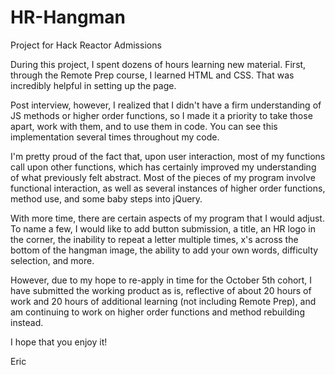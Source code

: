 # HR-Hangman
Project for Hack Reactor Admissions

During this project, I spent dozens of hours learning new material. First, through the Remote Prep course, 
I learned HTML and CSS. That was incredibly helpful in setting up the page.

Post interview, however, I realized that 
I didn't have a firm understanding of JS methods or higher order functions, so I made it a priority to take those apart,
work with them, and to use them in code. You can see this implementation several times throughout my code. 

I'm pretty proud of the fact that, upon user interaction, most of my functions call upon other functions, which has certainly improved my 
understanding of what previously felt abstract. Most of the pieces of my program involve functional interaction, as well as several instances of higher order functions,
method use, and some baby steps into jQuery.

With more time, there are certain aspects of my program that I would adjust. To name a few, I would like to add button submission,
a title, an HR logo in the corner, the inability to repeat a letter multiple times, x's across the bottom of the hangman image, the ability to add your own words, difficulty selection, and more.

However, due to my hope to re-apply in time for the October 5th cohort, I have submitted the working product as is, reflective of about 20 hours of work and 20 hours of additional learning (not including Remote Prep),
and am continuing to work on higher order functions and method rebuilding instead.

I hope that you enjoy it!

Eric
